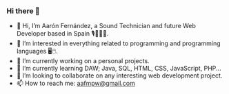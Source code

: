### Hi there 👋

- 👋 Hi, I’m Aarón Fernández, a Sound Technician and future Web Developer based in Spain 🎙️👨🏻‍💻.
- 👀 I’m interested in everything related to programming and programming languages 🖥🖱️.
- 🔭 I’m currently working on a personal projects.
- 🌱 I’m currently learning DAW; Java, SQL, HTML, CSS, JavaScript, PHP...
- 👯 I’m looking to collaborate on any interesting web development project.
- 📫 How to reach me: aafmpw@gmail.com

<!--
**AaronCuattro/AaronCuattro** is a ✨ _special_ ✨ repository because its `README.md` (this file) appears on your GitHub profile.

Here are some ideas to get you started:


-->
